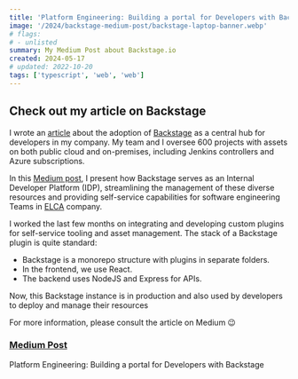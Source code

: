 ```yaml
---
title: 'Platform Engineering: Building a portal for Developers with Backstage'
image: '/2024/backstage-medium-post/backstage-laptop-banner.webp'
# flags:
# - unlisted
summary: My Medium Post about Backstage.io
created: 2024-05-17
# updated: 2022-10-20
tags: ['typescript', 'web', 'web']
---
```


## Check out my article on Backstage

I wrote an [article](https://medium.com/elca-it/platform-engineering-building-a-portal-for-developers-with-backstage-c51e74662eba) about the adoption of [Backstage](https://backstage.io/) as a central hub for developers in my company. My team and I oversee 600 projects with assets on both public cloud and on-premises, including Jenkins controllers and Azure subscriptions.

In this [Medium post](https://medium.com/elca-it/platform-engineering-building-a-portal-for-developers-with-backstage-c51e74662eba), I present how Backstage serves as an Internal Developer Platform (IDP), streamlining the management of these diverse resources and providing self-service capabilities for software engineering Teams in [ELCA](https://www.elca.ch/en) company.

I worked the last few months on integrating and developing custom plugins for self-service tooling and asset management. The stack of a Backstage plugin is quite standard:

- Backstage is a monorepo structure with plugins in separate folders.
- In the frontend, we use React.
- The backend uses NodeJS and Express for APIs.

Now, this Backstage instance is in production and also used by developers to deploy and manage their resources

For more information, please consult the article on Medium 😉

<div class="alert shadow-inner">
  <div>
    <span class="text-lg i-simple-icons-github !w-5 !h-5"></span>
    <div>
      <a href="https://medium.com/elca-it/platform-engineering-building-a-portal-for-developers-with-backstage-c51e74662eba"><h3 class="font-bold my-0">Medium Post</h3></a>
      <div class="text-xs">Platform Engineering: Building a portal for Developers with Backstage</div>
    </div>
  </div>
</div>
